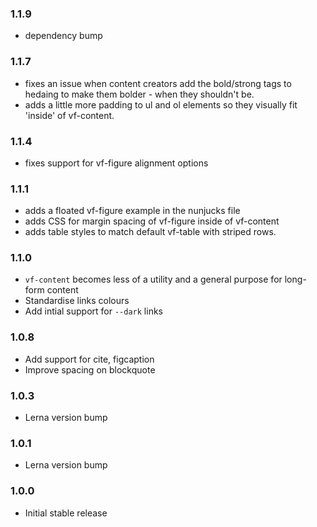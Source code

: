 ### 1.1.9

- dependency bump

### 1.1.7

- fixes an issue when content creators add the bold/strong tags to hedaing to make them bolder - when they shouldn't be.
- adds a little more padding to ul and ol elements so they visually fit 'inside' of vf-content.

### 1.1.4

- fixes support for vf-figure alignment options

### 1.1.1

- adds a floated vf-figure example in the nunjucks file
- adds CSS for margin spacing of vf-figure inside of vf-content
- adds table styles to match default vf-table with striped rows.

### 1.1.0

- `vf-content` becomes less of a utility and a general purpose for long-form content
- Standardise links colours
- Add intial support for `--dark` links

### 1.0.8

- Add support for cite, figcaption
- Improve spacing on blockquote

### 1.0.3

- Lerna version bump

### 1.0.1

- Lerna version bump

### 1.0.0

- Initial stable release
